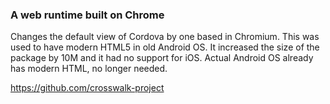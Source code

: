
### A web runtime built on Chrome

Changes the default view of Cordova by one based in Chromium.
This was used to have modern HTML5 in old Android OS.
It increased the size of the package by 10M and it had no support for iOS.
Actual Android OS already has modern HTML, no longer needed.


https://github.com/crosswalk-project
